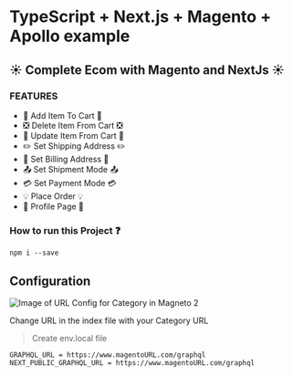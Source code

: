# TypeScript + Next.js + Magento + Apollo example

## :sunny: Complete Ecom with Magento and NextJs :sunny:

### FEATURES

- :handbag: Add Item To Cart :handbag:
- :negative_squared_cross_mark: Delete Item From Cart :negative_squared_cross_mark:
- :handbag: Update Item From Cart :handbag:
- :pencil2: Set Shipping Address :pencil2:
- :pencil: Set Billing Address :pencil:
- :outbox_tray: Set Shipment Mode :outbox_tray:
- :credit_card: Set Payment Mode :credit_card:
- :bulb: Place Order :bulb:
- :boy: Profile Page :boy:

### How to run this Project :question:

```
npm i --save
```

## Configuration

![Image of URL Config for Category in Magneto 2](https://github.com/iamsharzil/next.js/blob/canary/examples/cms-magento/docs/seo.png)

Change URL in the index file with your Category URL

> Create env.local file

```
GRAPHQL_URL = https://www.magentoURL.com/graphql
NEXT_PUBLIC_GRAPHQL_URL = https://www.magentoURL.com/graphql
```
